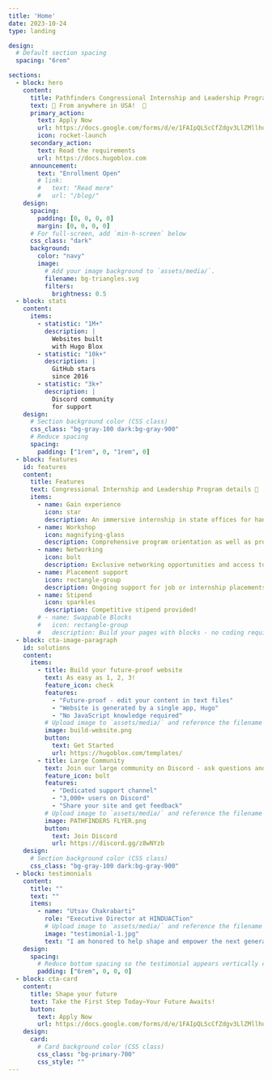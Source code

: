 ```yaml
---
title: 'Home'
date: 2023-10-24
type: landing

design:
  # Default section spacing
  spacing: "6rem"

sections:
  - block: hero
    content:
      title: Pathfinders Congressional Internship and Leadership Program
      text: 🧱 From anywhere in USA!  🧱
      primary_action:
        text: Apply Now
        url: https://docs.google.com/forms/d/e/1FAIpQLScCfZdgv3LlZMllhuZBjm7lM0TCObyZYAFny9S90d0StL0AOw/viewform?usp=header/
        icon: rocket-launch
      secondary_action:
        text: Read the requirements
        url: https://docs.hugoblox.com
      announcement:
        text: "Enrollment Open"
        # link:
        #   text: "Read more"
        #   url: "/blog/"
    design:
      spacing:
        padding: [0, 0, 0, 0]
        margin: [0, 0, 0, 0]
      # For full-screen, add `min-h-screen` below
      css_class: "dark"
      background:
        color: "navy"
        image:
          # Add your image background to `assets/media/`.
          filename: bg-triangles.svg
          filters:
            brightness: 0.5
  - block: stats
    content:
      items:
        - statistic: "1M+"
          description: |
            Websites built  
            with Hugo Blox
        - statistic: "10k+"
          description: |
            GitHub stars  
            since 2016
        - statistic: "3k+"
          description: |
            Discord community  
            for support
    design:
      # Section background color (CSS class)
      css_class: "bg-gray-100 dark:bg-gray-900"
      # Reduce spacing
      spacing:
        padding: ["1rem", 0, "1rem", 0]
  - block: features
    id: features
    content:
      title: Features
      text: Congressional Internship and Leadership Program details 🧱
      items:
        - name: Gain experience
          icon: star
          description: An immersive internship in state offices for hands-on experience and connecting with high-level policymakers and insiders.
        - name: Workshop
          icon: magnifying-glass
          description: Comprehensive program orientation as well as professional development workshops on leadership and policy.
        - name: Networking
          icon: bolt
          description: Exclusive networking opportunities and access to mentorship throughout the program.
        - name: Placement support
          icon: rectangle-group
          description: Ongoing support for job or internship placements after program completion.
        - name: Stipend
          icon: sparkles
          description: Competitive stipend provided!
        # - name: Swappable Blocks
        #   icon: rectangle-group
        #   description: Build your pages with blocks - no coding required!
  - block: cta-image-paragraph
    id: solutions
    content:
      items:
        - title: Build your future-proof website
          text: As easy as 1, 2, 3!
          feature_icon: check
          features:
            - "Future-proof - edit your content in text files"
            - "Website is generated by a single app, Hugo"
            - "No JavaScript knowledge required"
          # Upload image to `assets/media/` and reference the filename here
          image: build-website.png
          button:
            text: Get Started
            url: https://hugoblox.com/templates/
        - title: Large Community
          text: Join our large community on Discord - ask questions and get live responses
          feature_icon: bolt
          features:
            - "Dedicated support channel"
            - "3,000+ users on Discord"
            - "Share your site and get feedback"
          # Upload image to `assets/media/` and reference the filename here
          image: PATHFINDERS FLYER.png
          button:
            text: Join Discord
            url: https://discord.gg/z8wNYzb
    design:
      # Section background color (CSS class)
      css_class: "bg-gray-100 dark:bg-gray-900"
  - block: testimonials
    content:
      title: ""
      text: ""
      items:
        - name: "Utsav Chakrabarti"
          role: "Executive Director at HINDUACTion"
          # Upload image to `assets/media/` and reference the filename here
          image: "testimonial-1.jpg"
          text: "I am honored to help shape and empower the next generation of leaders in our community."
    design:
      spacing:
        # Reduce bottom spacing so the testimonial appears vertically centered between sections
        padding: ["6rem", 0, 0, 0]
  - block: cta-card
    content:
      title: Shape your future
      text: Take the First Step Today—Your Future Awaits!
      button:
        text: Apply Now
        url: https://docs.google.com/forms/d/e/1FAIpQLScCfZdgv3LlZMllhuZBjm7lM0TCObyZYAFny9S90d0StL0AOw/viewform?usp=header/
    design:
      card:
        # Card background color (CSS class)
        css_class: "bg-primary-700"
        css_style: ""
---
```

